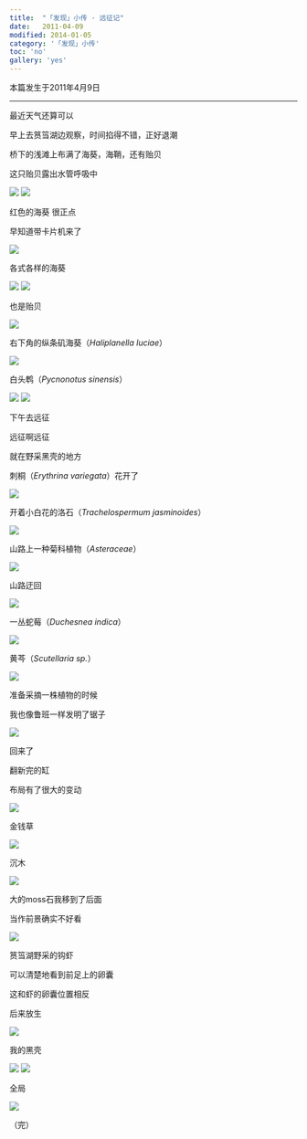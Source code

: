 ```yaml
---
title:  "「发现」小传 · 远征记"
date:   2011-04-09
modified: 2014-01-05
category: '「发现」小传'
toc: 'no'
gallery: 'yes'
---
```

本篇发生于2011年4月9日

---

最近天气还算可以

早上去筼筜湖边观察，时间掐得不错，正好退潮

桥下的浅滩上布满了海葵，海鞘，还有贻贝

这只贻贝露出水管呼吸中

<img class='disc' src='https://i.postimg.cc/gjKTb9zx/10.jpg'>

<img class='disc' src='https://i.postimg.cc/ZqysKvYt/11.jpg'>

红色的海葵 很正点

早知道带卡片机来了

<img class='disc' src='https://i.postimg.cc/J41FchxZ/12.jpg'>

各式各样的海葵

<img class='disc' src='https://i.postimg.cc/pXq60tc7/13.jpg'>

<img class='disc' src='https://i.postimg.cc/7ZRQknkn/14.jpg'>

也是贻贝

<img class='disc' src='https://i.postimg.cc/1R0TqFGy/15.jpg'>

右下角的纵条矶海葵（<i>Haliplanella luciae</i>）

<img class='disc' src='https://i.postimg.cc/QdCnwnRM/16.jpg'>

白头鹎（<i>Pycnonotus sinensis</i>）

<img class='disc' src='https://i.postimg.cc/4dkLK4nK/17.jpg'>

<img class='disc' src='https://i.postimg.cc/pTf0KNns/18.jpg'>

下午去远征

远征啊远征

就在野采黑壳的地方

刺桐（<i>Erythrina variegata</i>）花开了

<img class='disc' src='https://i.postimg.cc/6qzY1dcR/20.jpg'>

开着小白花的洛石（<i>Trachelospermum jasminoides</i>）

<img class='disc' src='https://i.postimg.cc/qBGbRTrR/21.jpg'>

山路上一种菊科植物（<i>Asteraceae</i>）

<img class='disc' src='https://i.postimg.cc/FsWTyV7X/22.jpg'>

山路迂回

<img class='disc' src='https://i.postimg.cc/sDDnGNfJ/23.jpg'>

一丛蛇莓（<i>Duchesnea indica</i>）

<img class='disc' src='https://i.postimg.cc/43twTCwX/24.jpg'>

黄芩（<i>Scutellaria sp.</i>）

<img class='disc' src='https://i.postimg.cc/dVgnXQ2W/25.jpg'>

准备采摘一株植物的时候

我也像鲁班一样发明了锯子

<img class='disc' src='https://i.postimg.cc/rsqfJh1M/26.jpg'>

回来了

翻新完的缸

布局有了很大的变动

<img class='disc' src='https://i.postimg.cc/JzsPPHkD/27.jpg'>

金钱草

<img class='disc' src='https://i.postimg.cc/sX4cvpt8/28.jpg'>

沉木

<img class='disc' src='https://i.postimg.cc/3NrZpkhw/29.jpg'>

大的moss石我移到了后面

当作前景确实不好看

<img class='disc' src='https://i.postimg.cc/vBshYPSf/30.jpg'>

筼筜湖野采的钩虾

可以清楚地看到前足上的卵囊

这和虾的卵囊位置相反

后来放生

<img class='disc' src='https://i.postimg.cc/ZnfxLJYx/31.jpg'>

我的黑壳

<img class='disc' src='https://i.postimg.cc/Y28R7zNL/32.jpg'>

<img class='disc' src='https://i.postimg.cc/RVDT6CDM/33.jpg'>

全局

<img class='disc' src='https://i.postimg.cc/RVFRZJGs/34.jpg'>


（完）
